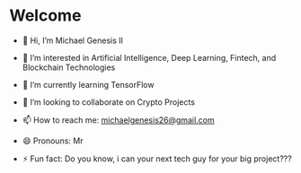 # Welcome

- 👋 Hi, I’m Michael Genesis II  
- 👀 I’m interested in Artificial Intelligence, Deep Learning, Fintech, and Blockchain Technologies  
  
- 🌱 I’m currently learning TensorFlow  
- 💞️ I’m looking to collaborate on Crypto Projects 
- 📫 How to reach me: michaelgenesis26@gmail.com
- 😄 Pronouns: Mr
- ⚡ Fun fact: Do you know, i can your next tech guy for your big project???

<!---
Michaelgens/Michaelgens is a ✨ special ✨ repository because its `README.md` (this file) appears on your GitHub profile.
You can click the Preview link to take a look at your changes.
--->
